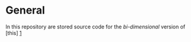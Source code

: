 General
=====================

In this repository are stored source code for the *bi-dimensional* 
version of [this] [1]

[1]: https://www.github.com/pdigiglio/reticolo-1d.git ""
